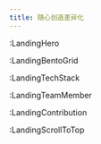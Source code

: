 ```yaml
---
title: 随心创造差异化
---
```


:LandingHero

:LandingBentoGrid

:LandingTechStack

<!-- :LandingComponentShowcase -->

:LandingTeamMember

<!-- 
:LandingDeveloperExperience

:LandingCommunityStats

:LandingFaq
-->

:LandingContribution

:LandingScrollToTop
